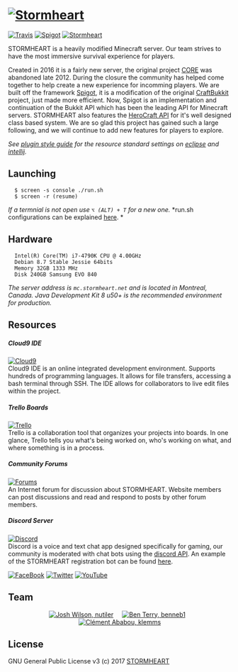 # [![Stormheart](http://www.stormheart.net/assets/images/sh_github_logo.png)](http://www.stormheart.net)

[![Travis](https://img.shields.io/travis/Nutiler/stormheart-plugin.svg?style=flat-square)](https://travis-ci.org/Nutiler/stormheart-plugin)
[![Spigot](https://img.shields.io/badge/dependencies-spigot-yellow.svg?style=flat-square)](https://hub.spigotmc.org/javadocs/spigot/)
[![Stormheart](https://img.shields.io/badge/network-stormheart-FF5555.svg?style=flat-square)](http://www.stormheart.net) 

STORMHEART is a heavily modified Minecraft server. 
Our team strives to have the most immersive survival experience for players.

Created in 2016 it is a fairly new server, the original project [CORE](http://www.corruptioncraft.org) was abandoned late 2012.
During the closure the community has helped come together to help create a new experience for incomming players.
We are built off the framework [Spigot](https://github.com/SpigotMC), it is a modification of the original [CraftBukkit](https://github.com/Bukkit) project, just made more efficient.
Now, Spigot is an implementation and continuation of the Bukkit API which has been the leading API for Minecraft servers.
STORMHEART also features the [HeroCraft API](https://github.com/Herocraft) for it's well designed class based system.
We are so glad this project has gained such a large following, and we will continue to add new features for players to explore.


*See [plugin style guide](README.md) for the resource standard settings on [eclipse](https://github.com/google/styleguide/blob/gh-pages/eclipse-java-google-style.xml) and [intellij](https://github.com/HPI-Information-Systems/Metanome/wiki/Installing-the-google-styleguide-settings-in-intellij-and-eclipse
).*

## Launching

```
  $ screen -s console ./run.sh
  $ screen -r (resume)
```
*If a termnial is not open use `⌥ (ALT) + T` for a new one.*
*run.sh configurations can be explained [here](mcflags.emc.gs). *

## Hardware

```
  Intel(R) Core(TM) i7-4790K CPU @ 4.00GHz
  Debian 8.7 Stable Jessie 64bits
  Memory 32GB 1333 MHz
  Disk 240GB Samsung EVO 840
```

*The server address is `mc.stormheart.net` and is located in Montreal, Canada. Java Development Kit 8 u50+ is the recommended environment for production.*

## Resources

##### Cloud9 IDE
[![Cloud9](https://img.shields.io/badge/workspace-c9--ide-d0d0d0.svg?style=flat-square)](http://c9.stormheart.net)
<br>Cloud9 IDE is an online integrated development environment. Supports hundreds of programming languages. It allows for file transfers, accessing a bash terminal through SSH. The IDE allows for collaborators to live edit files within the project.

##### Trello Boards
[![Trello](https://img.shields.io/badge/boards-trello-0086D5.svg?style=flat-square)](http://trello.stormheart.net)
<br>Trello is a collaboration tool that organizes your projects into boards. In one glance, Trello tells you what's being worked on, who's working on what, and where something is in a process.

##### Community Forums
[![Forums](https://img.shields.io/badge/community-forums-5b453c.svg?style=flat-square)](http://boards.stormheart.net)
<br>An Internet forum for discussion about STORMHEART. Website members can post discussions and read and respond to posts by other forum members.

##### Discord Server 
[![Discord](https://img.shields.io/badge/chat-discord-7289D9.svg?style=flat-square)](http://discord.stormheart.net)
<br>Discord is a voice and text chat app designed specifically for gaming, our community is moderated with chat bots using the [discord API](https://github.com/hammerandchisel/discord-api-docs). An example of the STORMHEART registration bot can be found [here](https://github.com/Nutiler/stormheart-discord).

[![FaceBook](https://img.shields.io/badge/f-facebook-3b5998.svg?style=flat-square)](https://twitter.com/stormheartnet)
[![Twitter](https://img.shields.io/badge/t-twitter-0084b4.svg?style=flat-square)](https://www.facebook.com/stormheartnet)
[![YouTube](https://img.shields.io/badge/yt-youtube-red.svg?style=flat-square)](https://www.youtube.com/user/OneNutiler)

## Team

<p align="center">
  <a href="https://github.com/nutiler"><img src="https://avatars0.githubusercontent.com/u/1874261?v=3&s=200" alt="Josh Wilson, nutiler"/></a>
  &nbsp; &nbsp;
  <a href="https://github.com/benneb1"><img src="https://avatars0.githubusercontent.com/u/3252354?v=3&s=200" alt="Ben Terry, benneb1"/></a>
  &nbsp;&nbsp;
  <a href="https://github.com/klemms"><img src="https://avatars0.githubusercontent.com/u/25405584?v=3&s=200" alt="Clément Ababou, klemms"/></a>
</p>

## License

GNU General Public License v3 (c) 2017 [STORMHEART](http://www.stormheart.net)
